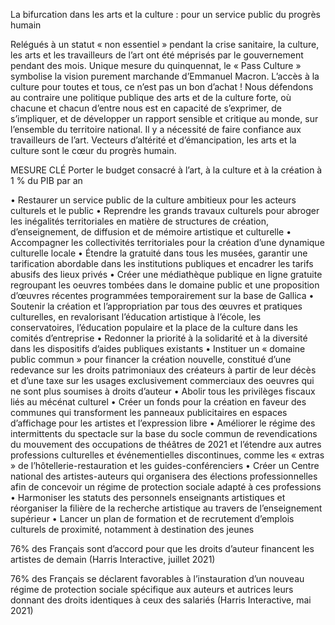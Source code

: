 La bifurcation dans les arts et la culture : pour un service public du progrès humain

Relégués à un statut « non essentiel » pendant la crise sanitaire, la culture, les arts et les travailleurs de l’art ont été méprisés par le gouvernement pendant des mois. Unique mesure du quinquennat, le « Pass Culture » symbolise la vision purement marchande d’Emmanuel Macron. L’accès à la culture pour toutes et tous, ce n’est pas un bon d’achat ! Nous défendons au contraire une politique publique des arts et de la culture forte, où chacune et chacun d’entre nous est en capacité de s’exprimer, de s’impliquer, et de développer un rapport sensible et critique au monde, sur l’ensemble du territoire national. Il y a nécessité de faire confiance aux travailleurs de l’art. Vecteurs d’altérité et d’émancipation, les arts et la culture sont le cœur du progrès humain.

MESURE CLÉ
Porter le budget consacré à l’art, à la culture et à la création à 1 % du PIB par an

• Restaurer un service public de la culture ambitieux pour les acteurs culturels et le public
• Reprendre les grands travaux culturels pour abroger les inégalités territoriales en matière de structures de création, d’enseignement, de diffusion et de mémoire artistique et culturelle
• Accompagner les collectivités territoriales pour la création d’une dynamique culturelle locale
• Étendre la gratuité dans tous les musées, garantir une tarification abordable dans les institutions publiques et encadrer les tarifs abusifs des lieux privés
• Créer une médiathèque publique en ligne gratuite regroupant les oeuvres tombées dans le domaine public et une proposition d’œuvres récentes programmées temporairement sur la base de Gallica
• Soutenir la création et l’appropriation par tous des œuvres et pratiques culturelles, en revalorisant l’éducation artistique à l’école, les conservatoires, l’éducation populaire et la place de la culture dans les comités d’entreprise
• Redonner la priorité à la solidarité et à la diversité dans les dispositifs d’aides publiques existants
• Instituer un « domaine public commun » pour financer la création nouvelle, constitué d’une redevance sur les droits patrimoniaux des créateurs à partir de leur décès et d’une taxe sur les usages exclusivement commerciaux des oeuvres qui ne sont plus soumises à droits d’auteur
• Abolir tous les privilèges fiscaux liés au mécénat culturel
• Créer un fonds pour la création en faveur des communes qui transforment les panneaux publicitaires en espaces d’affichage pour les artistes et l’expression libre
• Améliorer le régime des intermittents du spectacle sur la base du socle commun de revendications du mouvement des occupations de théâtres de 2021 et l’étendre aux autres professions culturelles et événementielles discontinues, comme les « extras » de l’hôtellerie-restauration et les guides-conférenciers
• Créer un Centre national des artistes-auteurs qui organisera des élections professionnelles afin de concevoir un régime de protection sociale adapté à ces professions
• Harmoniser les statuts des personnels enseignants artistiques et réorganiser la filière de la recherche artistique au travers de l’enseignement supérieur
• Lancer un plan de formation et de recrutement d’emplois culturels de proximité, notamment à destination des jeunes

76% des Français sont d’accord pour que les droits d’auteur financent les artistes de demain (Harris Interactive, juillet 2021)

76% des Français se déclarent favorables à l’instauration d’un nouveau régime de protection sociale spécifique aux auteurs et autrices leurs donnant des droits identiques à ceux des salariés (Harris Interactive, mai 2021)